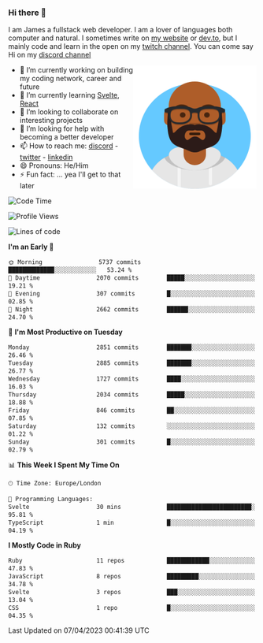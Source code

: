 ### Hi there 👋

I am James a fullstack web developer. I am a lover of languages both computer and natural. I sometimes write on [my website](https://jdhall.dev) or [dev.to](https://dev.to/zefur), but I mainly code and learn in the open on my [twitch channel](https://www.twitch.com/jozuhito). You can come say Hi on my [discord channel](https://discord.gg/sWEHvsBw)



<img align="right" height="250" width="250"  src="/assets/avataaars.png" />

  

- 🔭 I’m currently working on building my coding network, career and future
- 🌱 I’m currently learning [Svelte](https://svelte.dev), [React](https://reactjs.org)
- 👯 I’m looking to collaborate on interesting projects
- 🤔 I’m looking for help with becoming a better developer
- 📫 How to reach me: [discord](https://discord.gg/sWEHvsBw)
                      - [twitter](twitter.com/zefur)
                      - [linkedin](https://linkedin.com/in/j-d-hall)
- 😄 Pronouns: He/Him
- ⚡ Fun fact: ... yea I'll get to that later

 
<!-- BLOG-POST-LIST:START -->

<!-- BLOG-POST-LIST:END -->

<!--START_SECTION:waka-->
![Code Time](http://img.shields.io/badge/Code%20Time-833%20hrs%206%20mins-blue)

![Profile Views](http://img.shields.io/badge/Profile%20Views-0-blue)

![Lines of code](https://img.shields.io/badge/From%20Hello%20World%20I%27ve%20Written-3.8%20million%20lines%20of%20code-blue)

**I'm an Early 🐤** 

```text
🌞 Morning                5737 commits        █████████████░░░░░░░░░░░░   53.24 % 
🌆 Daytime                2070 commits        █████░░░░░░░░░░░░░░░░░░░░   19.21 % 
🌃 Evening                307 commits         █░░░░░░░░░░░░░░░░░░░░░░░░   02.85 % 
🌙 Night                  2662 commits        ██████░░░░░░░░░░░░░░░░░░░   24.70 % 
```
📅 **I'm Most Productive on Tuesday** 

```text
Monday                   2851 commits        ███████░░░░░░░░░░░░░░░░░░   26.46 % 
Tuesday                  2885 commits        ███████░░░░░░░░░░░░░░░░░░   26.77 % 
Wednesday                1727 commits        ████░░░░░░░░░░░░░░░░░░░░░   16.03 % 
Thursday                 2034 commits        █████░░░░░░░░░░░░░░░░░░░░   18.88 % 
Friday                   846 commits         ██░░░░░░░░░░░░░░░░░░░░░░░   07.85 % 
Saturday                 132 commits         ░░░░░░░░░░░░░░░░░░░░░░░░░   01.22 % 
Sunday                   301 commits         █░░░░░░░░░░░░░░░░░░░░░░░░   02.79 % 
```


📊 **This Week I Spent My Time On** 

```text
🕑︎ Time Zone: Europe/London

💬 Programming Languages: 
Svelte                   30 mins             ████████████████████████░   95.81 % 
TypeScript               1 min               █░░░░░░░░░░░░░░░░░░░░░░░░   04.19 % 
```

**I Mostly Code in Ruby** 

```text
Ruby                     11 repos            ████████████░░░░░░░░░░░░░   47.83 % 
JavaScript               8 repos             █████████░░░░░░░░░░░░░░░░   34.78 % 
Svelte                   3 repos             ███░░░░░░░░░░░░░░░░░░░░░░   13.04 % 
CSS                      1 repo              █░░░░░░░░░░░░░░░░░░░░░░░░   04.35 % 
```




 Last Updated on 07/04/2023 00:41:39 UTC
<!--END_SECTION:waka-->
